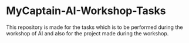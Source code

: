 # MyCaptain-AI-Workshop-Tasks
This repository is made for the tasks which is to be performed during the workshop of AI and also for the project made during the workshop.
